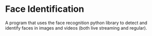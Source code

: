 # Face Identification
A program that uses the face recognition python library to detect and identify faces in images and videos (both live streaming and regular). 

